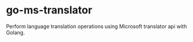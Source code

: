 # go-ms-translator
Perform language translation operations using Microsoft translator api with Golang.
